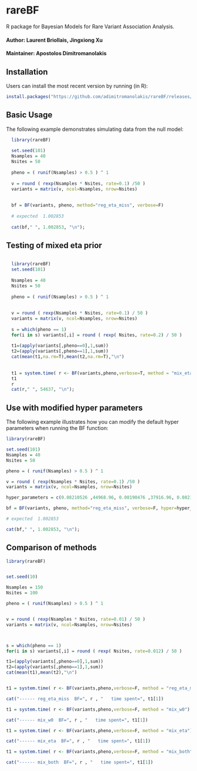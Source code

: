 # rareBF


R package for Bayesian Models for Rare Variant Association Analysis.

#### Author: Laurent Briollais, Jingxiong Xu 
#### Maintainer: Apostolos Dimitromanolakis

## Installation

Users can install the most recent version by running (in R):

```R
install.packages("https://github.com/adimitromanolakis/rareBF/releases/download/v1.03/BF_1.03.tar.gz",repos=NULL, verbose=T)
```

## Basic Usage

The following example demonstrates simulating data from the null model:


```R
  library(rareBF)
  
  set.seed(101)
  Nsamples = 40
  Nsites = 50
  
  pheno = ( runif(Nsamples) > 0.5 ) ^ 1
  
  v = round ( rexp(Nsamples * Nsites, rate=0.1) /50 ) 
  variants = matrix(v, ncol=Nsamples, nrow=Nsites)
  
  
  bf = BF(variants, pheno, method="reg_eta_miss", verbose=F)
 
  # expected  1.002853
  
  cat(bf," ", 1.002853, "\n");

```


## Testing of mixed eta prior


```R

  library(rareBF)
  set.seed(101)
  
  Nsamples = 40
  Nsites = 50
  
  pheno = ( runif(Nsamples) > 0.5 ) ^ 1
  
  
  v = round ( rexp(Nsamples * Nsites, rate=0.1) / 50 ) 
  variants = matrix(v, ncol=Nsamples, nrow=Nsites)
    
  s = which(pheno == 1)
  for(i in s) variants[,i] = round ( rexp( Nsites, rate=0.2) / 50 )   
  
  t1=(apply(variants[,pheno==0],1,sum))
  t2=(apply(variants[,pheno==1],1,sum))
  cat(mean(t1,na.rm=T),mean(t2,na.rm=T),"\n")
  
  
  t1 = system.time( r <- BF(variants,pheno,verbose=T, method = "mix_eta") )
  t1  
  r
  cat(r," ", 54637, "\n");

```


## Use with modified hyper parameters

The following example illustrates how you can modify the default hyper parameters when running the BF function:

```R
library(rareBF)

set.seed(101)
Nsamples = 40
Nsites = 50

pheno = ( runif(Nsamples) > 0.5 ) ^ 1

v = round ( rexp(Nsamples * Nsites, rate=0.1) /50 ) 
variants = matrix(v, ncol=Nsamples, nrow=Nsites)

hyper_parameters = c(0.08210526 ,44968.96, 0.08190476 ,37916.96, 0.08210526, 44968.96 )

bf = BF(variants, pheno, method="reg_eta_miss", verbose=F, hyper=hyper_parameters)

# expected  1.002853

cat(bf," ", 1.002853, "\n");
```

## Comparison of methods


```R
library(rareBF)


set.seed(10)

Nsamples = 150
Nsites = 100

pheno = ( runif(Nsamples) > 0.5 ) ^ 1


v = round ( rexp(Nsamples * Nsites, rate=0.01) / 50 ) 
variants = matrix(v, ncol=Nsamples, nrow=Nsites)



s = which(pheno == 1)
for(i in s) variants[,i] = round ( rexp( Nsites, rate=0.012) / 50 )   

t1=(apply(variants[,pheno==0],1,sum))
t2=(apply(variants[,pheno==1],1,sum))
cat(mean(t1),mean(t2),"\n")


t1 = system.time( r <- BF(variants,pheno,verbose=F, method = "reg_eta_miss") )

cat("------ reg_eta_miss  BF=", r , "   time spent=", t1[1])

t1 = system.time( r <- BF(variants,pheno,verbose=F, method = "mix_w0") )

cat("------ mix_w0  BF=", r , "   time spent=", t1[1])

t1 = system.time( r <- BF(variants,pheno,verbose=F, method = "mix_eta") )

cat("------ mix_eta  BF=", r , "   time spent=", t1[1])

t1 = system.time( r <- BF(variants,pheno,verbose=F, method = "mix_both") )

cat("------ mix_both  BF=", r , "   time spent=", t1[1])

```


